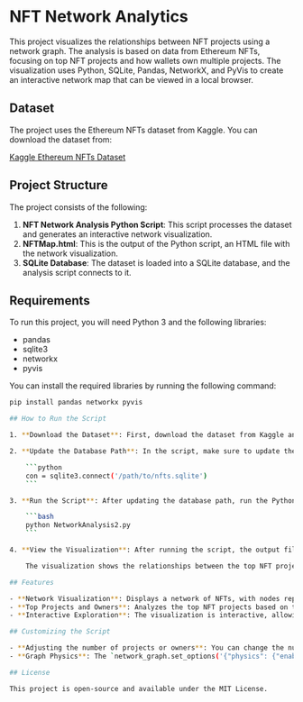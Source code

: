# NFT Network Analytics

This project visualizes the relationships between NFT projects using a network graph. The analysis is based on data from Ethereum NFTs, focusing on top NFT projects and how wallets own multiple projects. The visualization uses Python, SQLite, Pandas, NetworkX, and PyVis to create an interactive network map that can be viewed in a local browser.

## Dataset

The project uses the Ethereum NFTs dataset from Kaggle. You can download the dataset from:

[Kaggle Ethereum NFTs Dataset](https://www.kaggle.com/datasets/simiotic/ethereum-nfts?resource=download)

## Project Structure

The project consists of the following:

1. **NFT Network Analysis Python Script**: This script processes the dataset and generates an interactive network visualization.
2. **NFTMap.html**: This is the output of the Python script, an HTML file with the network visualization.
3. **SQLite Database**: The dataset is loaded into a SQLite database, and the analysis script connects to it.

## Requirements

To run this project, you will need Python 3 and the following libraries:

- pandas
- sqlite3
- networkx
- pyvis

You can install the required libraries by running the following command:

```bash
pip install pandas networkx pyvis

## How to Run the Script

1. **Download the Dataset**: First, download the dataset from Kaggle and load it into an SQLite database (e.g., `nfts.sqlite`).

2. **Update the Database Path**: In the script, make sure to update the path to the SQLite database in the `sqlite3.connect()` line:

    ```python
    con = sqlite3.connect('/path/to/nfts.sqlite')
    ```

3. **Run the Script**: After updating the database path, run the Python script:

    ```bash
    python NetworkAnalysis2.py
    ```

4. **View the Visualization**: After running the script, the output file `NFTMap.html` will be generated. You can open it in your web browser to view the network visualization.

    The visualization shows the relationships between the top NFT projects and their owners, with the size and connections of each node indicating how many NFTs they own.

## Features

- **Network Visualization**: Displays a network of NFTs, with nodes representing individual NFT projects and edges representing common ownership by wallets.
- **Top Projects and Owners**: Analyzes the top NFT projects based on transaction volume and identifies the top wallet owners.
- **Interactive Exploration**: The visualization is interactive, allowing you to explore the network by zooming, panning, and clicking on nodes to view more details.

## Customizing the Script

- **Adjusting the number of projects or owners**: You can change the number of projects or owners analyzed by modifying the `LIMIT` clause in the SQL queries within the script.
- **Graph Physics**: The `network_graph.set_options('{"physics": {"enabled": false}}')` line disables physics in the graph to prevent nodes from shaking or moving. You can enable it by changing `false` to `true`.

## License

This project is open-source and available under the MIT License.
